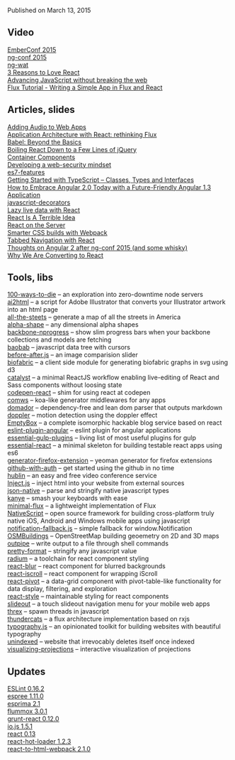 Published on March 13, 2015

Video
-----

[EmberConf 2015](https://www.youtube.com/playlist?list=PLE7tQUdRKcyacwiUPs0CjPYt6tJub4xXU#emberconf)  
[ng-conf 2015](https://www.youtube.com/playlist?list=PLOETEcp3DkCoNnlhE-7fovYvqwVPrRiY7)  
[ng-wat](http://www.youtube.com/watch?v=M_Wp-2XA9ZU)  
[3 Reasons to Love React](http://www.youtube.com/watch?v=IkQ5r6kNiN8)    
[Advancing JavaScript without breaking the web](https://www.youtube.com/watch?v=RVEntHvof2w)  
[Flux Tutorial - Writing a Simple App in Flux and React](http://www.youtube.com/watch?v=o5E894TmHJg)

Articles, slides
----------------

[Adding Audio to Web Apps](http://developer.telerik.com/featured/adding-audio-to-web-apps/)  
[Application Architecture with React: rethinking Flux](http://dialelo.github.io/application-architecture-with-react-rethinking-flux.html)  
[Babel: Beyond the Basics](https://speakerdeck.com/sebmck/babel-beyond-the-basics)  
[Boiling React Down to a Few Lines of jQuery](http://hackflow.com/blog/2015/03/08/boiling-react-down-to-few-lines-in-jquery/)  
[Container Components](https://medium.com/@learnreact/container-components-c0e67432e005)  
[Developing a web-security mindset](https://frederic-hemberger.de/talks/concat-websecurity/#/cover)  
[es7-features](https://github.com/hemanth/es7-features)  
[Getting Started with TypeScript – Classes, Types and Interfaces](http://weblogs.asp.net/dwahlin/getting-started-with-typescript-classes-static-types-and-interfaces)  
[How to Embrace Angular 2.0 Today with a Future-Friendly Angular 1.3 Application](http://rangle.io/bloghow-to-embrace-angular-2-today-with-future-friendly-angular-1-3/)  
[javascript-decorators](https://github.com/wycats/javascript-decorators)  
[Lazy live data with React](https://medium.com/@jbscript/lazy-live-data-with-react-79ed1cb1f4d6)  
[React Is A Terrible Idea](https://www.pandastrike.com/posts/20150311-react-bad-idea)  
[React on the Server](http://kevnz.github.io/serversidereact/)  
[Smarter CSS builds with Webpack](http://bensmithett.com/smarter-css-builds-with-webpack/)  
[Tabbed Navigation with React](http://codepen.io/trey/blog/tabbed-navigation-react)  
[Thoughts on Angular 2 after ng-conf 2015 (and some whisky)](https://medium.com/@aripalo/thoughts-on-angular-2-after-ng-conf-2015-and-some-whisky-8392c260095c)  
[Why We Are Converting to React](http://www.crashlytics.com/blog/building-user-interfaces-with-react/)

Tools, libs
-----------

[100-ways-to-die](https://github.com/lapwinglabs/100-ways-to-die) – an exploration into zero-downtime node servers  
[ai2html](https://github.com/newsdev/ai2html/) – a script for Adobe Illustrator that converts your Illustrator artwork into an html page  
[all-the-steets](https://github.com/vicapow/all-the-steets) – generate a map of all the streets in America  
[alpha-shape](https://github.com/mikolalysenko/alpha-shape) – any dimensional alpha shapes  
[backbone-nprogress](https://github.com/shuvalov-anton/backbone-nprogress) – show slim progress bars when your backbone collections and models are fetching  
[baobab](https://github.com/Yomguithereal/baobab) – javascript data tree with cursors  
[before-after.js](https://github.com/jotform/before-after.js) – an image comparision slider  
[biofabric](https://github.com/maxogden/biofabric) – a client side module for generating biofabric graphs in svg using d3  
[catalyst](https://github.com/njsuperfreak/catalyst) – a minimal ReactJS workflow enabling live-editing of React and Sass components without loosing state  
[codepen-react](https://github.com/bradleyboy/codepen-react) – shim for using react at codepen  
[comws](https://github.com/shes/comws) – koa-like generator middlewares for any apps  
[domador](https://github.com/bevacqua/domador) – dependency-free and lean dom parser that outputs markdown  
[doppler](https://github.com/DanielRapp/doppler) – motion detection using the doppler effect  
[EmptyBox](https://github.com/christianalfoni/EmptyBox) – a complete isomorphic hackable blog service based on react  
[eslint-plugin-angular](https://github.com/Gillespie59/eslint-plugin-angular) – eslint plugin for angular applications  
[essential-gulp-plugins](https://github.com/Pestov/essential-gulp-plugins) – living list of most useful plugins for gulp  
[essential-react](https://github.com/pheuter/essential-react) – a minimal skeleton for building testable react apps using es6  
[generator-firefox-extension](https://github.com/dgil/generator-firefox-extension) – yeoman generator for firefox extensions  
[github-with-auth](https://github.com/freeall/github-with-auth) – get started using the github in no time  
[hublin](https://github.com/linagora/hublin) – an easy and free video conference service  
[Inject.js](https://github.com/Matthew-Dove/Inject) – inject html into your website from external sources  
[json-native](https://github.com/dustinhayes/json-native) – parse and stringify native javascript types  
[kanye](https://github.com/bevacqua/kanye) – smash your keyboards with ease  
[minimal-flux](https://github.com/malte-wessel/minimal-flux) – a lightweight implementation of Flux  
[NativeScript](https://github.com/NativeScript/NativeScript) – open source framework for building cross-platform truly native iOS, Android and Windows mobile apps using javascript  
[notification-fallback.js](https://github.com/drKraken/notification-fallback.js) – simple fallback for window.Notification  
[OSMBuildings](https://github.com/OSMBuildings/OSMBuildings) – OpenStreetMap building geoemetry on 2D and 3D maps  
[outpipe](https://github.com/substack/outpipe) – write output to a file through shell commands  
[pretty-format](https://github.com/thejameskyle/pretty-format) – stringify any javascript value  
[radium](https://github.com/FormidableLabs/radium) – a toolchain for react component styling  
[react-blur](https://github.com/javierbyte/react-blur) – react component for blurred backgrounds  
[react-iscroll](https://github.com/schovi/react-iscroll) – react component for wrapping iScroll  
[react-pivot](https://github.com/davidguttman/react-pivot) – a data-grid component with pivot-table-like functionality for data display, filtering, and exploration  
[react-style](https://github.com/js-next/react-style) – maintainable styling for react components  
[slideout](https://github.com/Mango/slideout) – a touch slideout navigation menu for your mobile web apps  
[threx](https://github.com/trevnorris/threx) – spawn threads in javascript  
[thundercats](https://github.com/r3dm/thundercats) – a flux architecture implementation based on rxjs  
[typography.js](https://github.com/KyleAMathews/typography.js) – an opinionated toolkit for building websites with beautiful typography  
[unindexed](https://github.com/mroth/unindexed) – website that irrevocably deletes itself once indexed  
[visualizing-projections](https://github.com/shaunlebron/visualizing-projections) – interactive visualization of projections

Updates
-------

[ESLint 0.16.2](http://eslint.org/blog/2015/03/eslint-0.16.2-released/)  
[espree 1.11.0](https://github.com/eslint/espree/releases/tag/v1.11.0)  
[esprima 2.1](http://blog.jquery.com/2015/03/10/esprima-2-1-released/)  
[flummox 3.0.1](https://github.com/acdlite/flummox/blob/master/CHANGELOG.md#301)  
[grunt-react 0.12.0](https://github.com/ericclemmons/grunt-react)  
[io.js 1.5.1](https://github.com/iojs/io.js/blob/v1.x/CHANGELOG.md#2015-03-09-version-151-rvagg)  
[react 0.13](http://facebook.github.io/react/blog/2015/03/10/react-v0.13.html)  
[react-hot-loader 1.2.3](https://github.com/gaearon/react-hot-loader/blob/master/CHANGELOG.md#123)  
[react-to-html-webpack 2.1.0](https://github.com/markdalgleish/react-to-html-webpack-plugin/blob/master/CHANGELOG.md#210---2015-03-12)  
